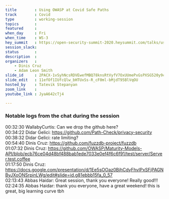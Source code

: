 ```yaml
---
title        : Using OWASP at Covid Safe Paths
track        : Covid
type         : working-session
topics       :
featured     :
when_day     : Fri
when_time    : WS-3
hey_summit   : https://open-security-summit-2020.heysummit.com/talks/using-owasp-at-covid-safe-paths-5pm-bst/
session_slack:
status       : 
description  :
organizers   :
    - Dinis Cruz
    - Adam Leon Smith
slide_id     : 2PACX-1vSyhNcsRDVEwefMBQ78knsRtVyfV7OxUUmePxGsPXSG520y9caRBHXfh5CyNUUR0O-Y2SMCICOwMsKl
slide_edit   : 11efOf1IUfcQlw_bHTUxSs-R_cF0ml-bMjdT95BlVqOU
hosted_by    : Tatevik Stepanyan
zoom_link    : 
youtube_link : JyaA642cTj4

---
```



### Notable logs from the chat during the session

00:32:30    WallabyCurtis:  Can we drop the github here?  \
00:34:22    Didar Gelici:   https://github.com/Path-Check/privacy-security   \
00:38:32    Didar Gelici:   rate limiting?  \
00:54:40    Dinis Cruz: https://github.com/fuzzdb-project/fuzzdb  \
01:07:32    Dinis Cruz: https://github.com/OWASP/Maturity-Models-API/blob/ecb76ce04d48bf488bab1ede7033e0ef4f6c6f91/test/server/Server.test.coffee   \
01:17:50    Dinis Cruz: https://docs.google.com/presentation/d/1Ee5sOOaz0BjhCdyFhvIPxSFjPAGNByJXoONSrpinLWg/edit#slide=id.g81ebbb15fa_0_57   \
02:13:43    Abbas Haidar:   Great session, thank you everyone! Really good!!!  \
02:24:35    Abbas Haidar:   thank you everyone, have a great weekend! this is great, big learning curve tbh
